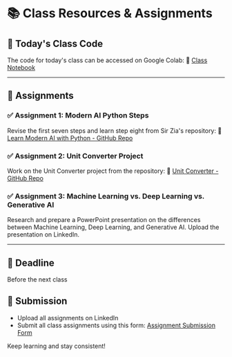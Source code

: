 # 📚 Class Resources & Assignments

## 📌 Today's Class Code

The code for today's class can be accessed on Google Colab:
🔗 [Class Notebook](https://colab.research.google.com/drive/1HpWle81S_WVxeUur97VbmNnxETDXzAhq?usp=sharing)

---

## 🎯 Assignments

### ✅ Assignment 1: Modern AI Python Steps

Revise the first seven steps and learn step eight from Sir Zia's repository:
🔗 [Learn Modern AI with Python - GitHub Repo](https://github.com/panaversity/learn-modern-ai-python/)

### ✅ Assignment 2: Unit Converter Project

Work on the Unit Converter project from the repository:
🔗 [Unit Converter - GitHub Repo](https://github.com/panaversity/learn-modern-ai-python/tree/main/CLASS_PROJECTS/01_unit_convertor)

### ✅ Assignment 3: Machine Learning vs. Deep Learning vs. Generative AI

Research and prepare a PowerPoint presentation on the differences between Machine Learning, Deep Learning, and Generative AI. Upload the presentation on LinkedIn.

---

## 📅 Deadline

Before the next class

## 📌 Submission

- Upload all assignments on LinkedIn
- Submit all class assignments using this form: [Assignment Submission Form](https://docs.google.com/forms/d/e/1FAIpQLSf2bEPtPfD-AeQ3fnjOIUFtWWIywfN0ElkEB55LndF_2OYZnA/viewform)

Keep learning and stay consistent!
